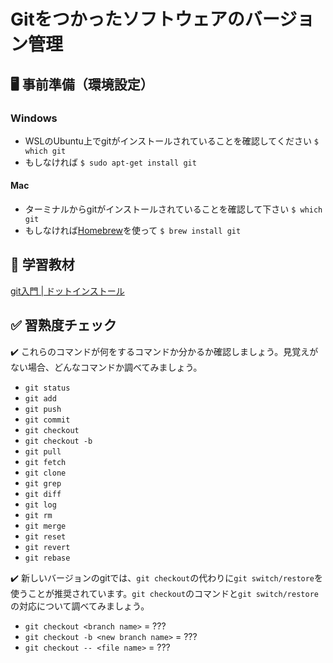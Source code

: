 # Gitをつかったソフトウェアのバージョン管理

## :desktop_computer: 事前準備（環境設定）

### Windows

- WSLのUbuntu上でgitがインストールされていることを確認してください `$ which git`
- もしなければ `$ sudo apt-get install git`

#### Mac

- ターミナルからgitがインストールされていることを確認して下さい `$ which git`
- もしなければ[Homebrew](https://brew.sh/)を使って `$ brew install git`

## :blue_book: 学習教材

[git入門 | ドットインストール](https://dotinstall.com/lessons/basic_git)

## :white_check_mark: 習熟度チェック

:heavy_check_mark: これらのコマンドが何をするコマンドか分かるか確認しましょう。見覚えがない場合、どんなコマンドか調べてみましょう。

- `git status`
- `git add`
- `git push`
- `git commit`
- `git checkout`
- `git checkout -b`
- `git pull`
- `git fetch`
- `git clone`
- `git grep`
- `git diff`
- `git log`
- `git rm`
- `git merge`
- `git reset`
- `git revert`
- `git rebase`

:heavy_check_mark: 新しいバージョンのgitでは、`git checkout`の代わりに`git switch/restore`を使うことが推奨されています。`git checkout`のコマンドと`git switch/restore`の対応について調べてみましょう。

- `git checkout <branch name>` = ???
- `git checkout -b <new branch name>` = ???
- `git checkout -- <file name>` = ???